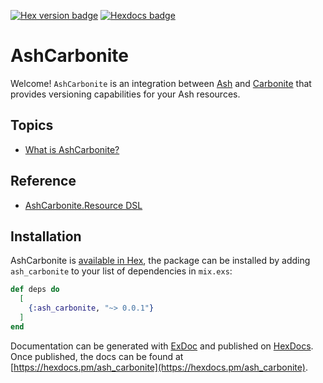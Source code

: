 [![Hex version badge](https://img.shields.io/hexpm/v/ash_carbonite.svg)](https://hex.pm/packages/ash_carbonite)
[![Hexdocs badge](https://img.shields.io/badge/docs-hexdocs-purple)](https://hexdocs.pm/ash_carbonite)

# AshCarbonite

Welcome! `AshCarbonite` is an integration between [Ash](https://ash-hq.org) and [Carbonite](https://github.com/ash-project/carbonite) that provides versioning capabilities for your Ash resources.

## Topics

- [What is AshCarbonite?](documentation/topics/about-ash-carbonite/what-is-ash-carbonite.md)

## Reference

- [AshCarbonite.Resource DSL](documentation/dsls/DSL-AshCarbonite.DataLayer.md)

## Installation

AshCarbonite is [available in Hex](https://hex.pm/packages/ash_carbonite), the package can be installed
by adding `ash_carbonite` to your list of dependencies in `mix.exs`:

```elixir
def deps do
  [
    {:ash_carbonite, "~> 0.0.1"}
  ]
end
```

Documentation can be generated with [ExDoc](https://github.com/elixir-lang/ex_doc)
and published on [HexDocs](https://hexdocs.pm). Once published, the docs can
be found at [https://hexdocs.pm/ash_carbonite](https://hexdocs.pm/ash_carbonite).
